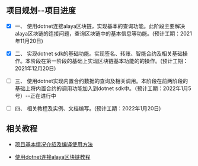 ## 项目规划--项目进度

- [x] 一、 使用dotnet连接alaya区块链，实现基本的查询功能。此阶段主要解决alaya区块链的连接问题，查询区块链中的基本信息等功能。(预计工期：2021年11月20日)

- [x] 二、 实现dotnet sdk的基础功能。实现签名、转账、智能合约及相关基础操作。本阶段在第一阶段的基础上实现区块链基本功能的的操作。(预计工期：2021年12月20日)

- [ ] 三、 使用dotnet实现内置合约数据的查询及相关调用。本阶段在前两阶段的基础上将内置合约的调用功能加入到dotnet sdk中。（预计工期：2022年1月5号）--正在进行中

- [ ] 四、 相关教程及实例、文档编写。(预计工期：2022年1月20日)



## 相关教程

- [项目基本情况介绍及编译使用方法](tutorials.md)

- [使用dotnet连接alaya区块链教程](basic.md)



